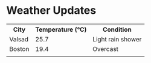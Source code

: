 # Weather Updates

<!-- WEATHER-UPDATE-START -->
<table><tr><th>City</th><th>Temperature (°C)</th><th>Condition</th></tr><tr><td>Valsad</td><td>25.7</td><td>Light rain shower</td></tr><tr><td>Boston</td><td>19.4</td><td>Overcast</td></tr><tr><td></td><td></td><td></td></tr></table>
<!-- WEATHER-UPDATE-END -->
